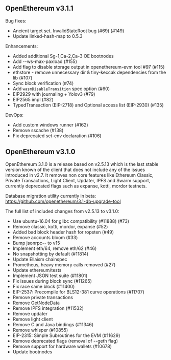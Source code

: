## OpenEthereum v3.1.1

Bug fixes:
* Ancient target set. InvalidStateRoot bug (#69) (#149)
* Update linked-hash-map to 0.5.3

Enhancements:
* Added additional Sg-1,Ca-2,Ca-3 OE bootnodes
* Add --ws-max-paxload (#155)
* Add flag to disable storage output in openethereum-evm tool #97 (#115)
* ethstore - remove unnecessary dir & tiny-keccak dependencies from the lib (#107)
* Sync block verification (#74) 
* Add `wasmDisableTransition` spec option (#60)
* EIP2929 with journaling + Yolov3 (#79)
* EIP2565 impl (#82)
* TypedTransaction (EIP-2718) and Optional access list (EIP-2930) (#135)

DevOps:
* Add custom windows runner (#162)
* Remove sscache (#138)
* Fix deprecated set-env declaration (#106)


## OpenEthereum v3.1.0

OpenEthereum 3.1.0 is a release based on v2.5.13 which is the last stable version known of the client that does not include any of the issues introduced in v2.7. It removes non core features like Ethereum Classic, Private Transactions, Light Client, Updater, IPFS and Swarm support, currently deprecated flags such as expanse, kotti, mordor testnets.

Database migration utility currently in beta: https://github.com/openethereum/3.1-db-upgrade-tool

The full list of included changes from v2.5.13 to v3.1.0:

* Use ubuntu-16.04 for glibc compatibility (#11888) (#73)
* Remove classic, kotti, mordor, expanse (#52)
* Added bad block header hash for ropsten (#49)
* Remove accounts bloom (#33)
* Bump jsonrpc-- to v15
* Implement eth/64, remove eth/62 (#46)
* No snapshotting by default (#11814)
* Update Ellaism chainspec
* Prometheus, heavy memory calls removed (#27)
* Update ethereum/tests
* Implement JSON test suite (#11801)
* Fix issues during block sync (#11265)
* Fix race same block (#11400)
* EIP-2537: Precompile for BLS12-381 curve operations (#11707)
* Remove private transactions
* Remove GetNodeData
* Remove IPFS integration (#11532)
* Remove updater
* Remove light client
* Remove C and Java bindings (#11346)
* Remove whisper (#10855)
* EIP-2315: Simple Subroutines for the EVM (#11629)
* Remove deprecated flags (removal of --geth flag)
* Remove support for hardware wallets (#10678)
* Update bootnodes
